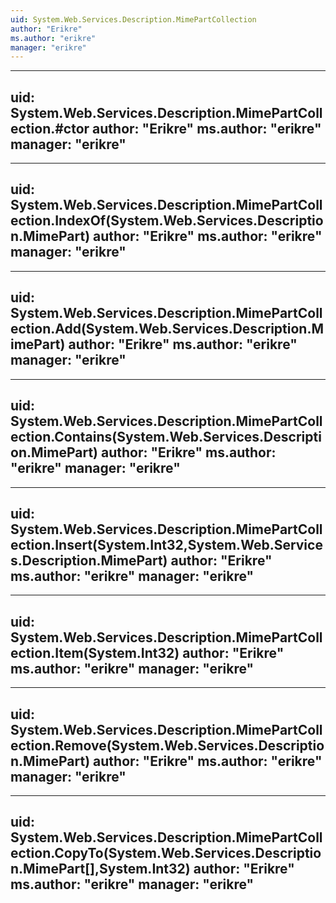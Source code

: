```yaml
---
uid: System.Web.Services.Description.MimePartCollection
author: "Erikre"
ms.author: "erikre"
manager: "erikre"
---
```


---
uid: System.Web.Services.Description.MimePartCollection.#ctor
author: "Erikre"
ms.author: "erikre"
manager: "erikre"
---

---
uid: System.Web.Services.Description.MimePartCollection.IndexOf(System.Web.Services.Description.MimePart)
author: "Erikre"
ms.author: "erikre"
manager: "erikre"
---

---
uid: System.Web.Services.Description.MimePartCollection.Add(System.Web.Services.Description.MimePart)
author: "Erikre"
ms.author: "erikre"
manager: "erikre"
---

---
uid: System.Web.Services.Description.MimePartCollection.Contains(System.Web.Services.Description.MimePart)
author: "Erikre"
ms.author: "erikre"
manager: "erikre"
---

---
uid: System.Web.Services.Description.MimePartCollection.Insert(System.Int32,System.Web.Services.Description.MimePart)
author: "Erikre"
ms.author: "erikre"
manager: "erikre"
---

---
uid: System.Web.Services.Description.MimePartCollection.Item(System.Int32)
author: "Erikre"
ms.author: "erikre"
manager: "erikre"
---

---
uid: System.Web.Services.Description.MimePartCollection.Remove(System.Web.Services.Description.MimePart)
author: "Erikre"
ms.author: "erikre"
manager: "erikre"
---

---
uid: System.Web.Services.Description.MimePartCollection.CopyTo(System.Web.Services.Description.MimePart[],System.Int32)
author: "Erikre"
ms.author: "erikre"
manager: "erikre"
---
